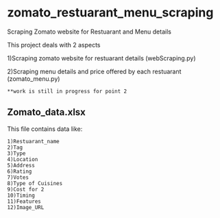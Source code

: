 # zomato_restuarant_menu_scraping
Scraping Zomato website for Restuarant and Menu details

This project deals with 2 aspects

  1)Scraping zomato website for restuarant details (webScraping.py)
  
  2)Scraping menu details and price offered by each restuarant (zomato_menu.py)
  
    **work is still in progress for point 2
## Zomato_data.xlsx

This file contains data like:

    1)Restuarant_name
    2)Tag
    3)Type
    4)Location
    5)Address
    6)Rating
    7)Votes
    8)Type of Cuisines
    9)Cost for 2
    10)Timing
    11)Features
    12)Image_URL
    
    
    
  
  
